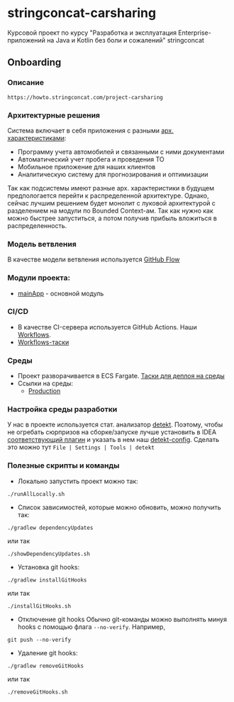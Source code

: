 # stringconcat-carsharing
Курсовой проект по курсу "Разработка и эксплуатация Enterprise-приложений на Java и Kotlin без боли и сожалений" stringconcat

## Onboarding
### Описание
	https://howto.stringconcat.com/project-carsharing

### Архитектурные решения
Система включает в себя приложения с разными [арх. характеристиками](https://miro.com/app/board/o9J_lFr3Hp4=/):
* Программу учета автомобилей и связанными с ними документами
* Автоматический учет пробега и проведения ТО
* Мобильное приложение для наших клиентов
* Аналитическую систему для прогнозирования и оптимизации

Так как подсистемы имеют разные арх. характеристики в будущем предпологается
перейти к распределенной архитектуре. Однако, сейчас лучшим решением будет
монолит с луковой архитектурой с разделением на модули по Bounded Context-ам. 
Так как нужно как можно быстрее запуститься, а потом получив прибыль вложиться
в распределенность.
	
### Модель ветвления
В качестве модели ветвления используется [GitHub Flow](https://guides.github.com/introduction/flow/)

### Модули проекта:
* [mainApp](mainApp) - основной модуль

### CI/CD
* В качестве CI-сервера используется GitHub Actions. Наши [Workflows](https://github.com/kirillovsky/stringconcat-carsharing/actions).
* [Workflows-таски](/.github/workflows)

### Среды
- Проект разворачивается в ECS Fargate. [Таски для деплоя на среды](/deploy)
- Ссылки на среды:
    - [Production](https://console.aws.amazon.com/ecs/home?region=us-east-2#/clusters/carsharing)

### Настройка среды разработки
У нас в проекте используется стат. анализатор [detekt](https://detekt.github.io/detekt/).
Поэтому, чтобы не огребать сюрпризов на сборке/запуске лучше установить в IDEA [соответствующий плагин](https://plugins.jetbrains.com/plugin/10761-detekt)
и указать в нем наш [detekt-config](/detekt/detekt-config.yml). Сделать это можно тут `File | Settings | Tools | detekt`

### Полезные скрипты и команды
* Локально запустить проект можно так:
```shell
./runAllLocally.sh
```
* Список зависимостей, которые можно обновить, можно получить так:
```shell
./gradlew dependencyUpdates
```
или так
```shell
./showDependencyUpdates.sh
```
* Установка git hooks:
```shell
./gradlew installGitHooks
```
или так
```shell
./installGitHooks.sh
```
* Отключение git hooks
Обычно git-команды можно выполнять минуя hooks с помощью флага `--no-verify`. Например, 
```shell
git push --no-verify
```
* Удаление git hooks:
```shell
./gradlew removeGitHooks
```
или так
```shell
./removeGitHooks.sh
```